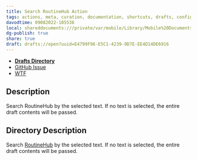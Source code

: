 ```yaml
---
title: Search RoutineHub Action
tags: actions, meta, curation, documentation, shortcuts, drafts, configuration
davodtime: 09082022-105536
local: shareddocuments:///private/var/mobile/Library/Mobile%20Documents/iCloud~md~obsidian/Documents/OBSHIDDIAN/drafts/E4799F96-E5C1-4239-9D7E-EE4D14DE6916.md
dg-publish: true
share: true
draft: drafts://open?uuid=E4799F96-E5C1-4239-9D7E-EE4D14DE6916
---
```

- [**Drafts Directory**](https://directory.getdrafts.com/a/1zm)
- [GitHub Issue](https://github.com/extratone/drafts/issues/54)
- [WTF](https://davidblue.wtf/drafts/E4799F96-E5C1-4239-9D7E-EE4D14DE6916.html)

## Description

Search RoutineHub by the selected text. If no text is selected, the entire draft contents will be passed.

## Directory Description

Search [RoutineHub](https://routinehub.co) by the selected text. If no text is selected, the entire draft contents will be passed.